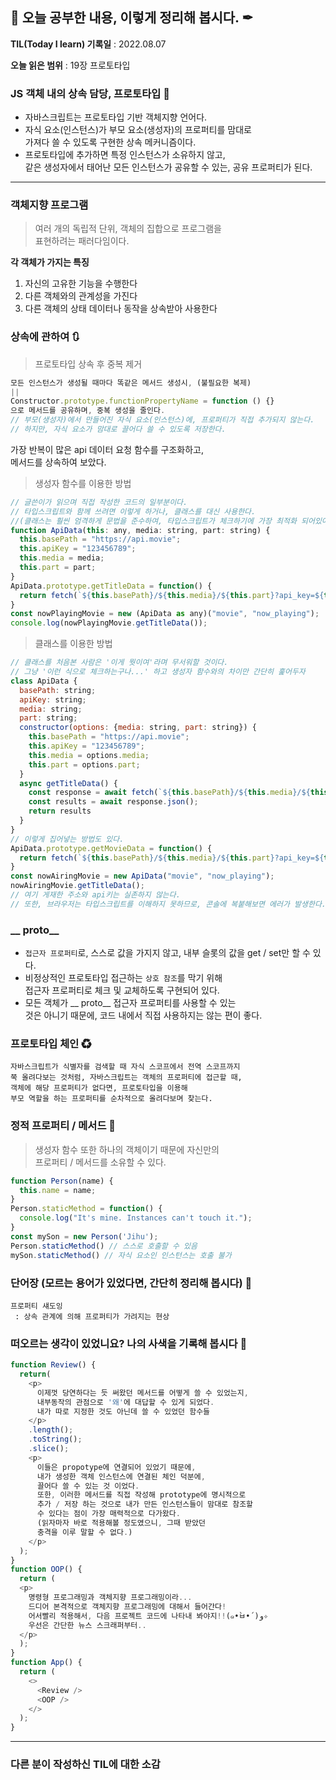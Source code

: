 ## 📕 오늘 공부한 내용, 이렇게 정리해 봅시다. ✒

**TIL(Today I learn) 기록일** : 2022.08.07

**오늘 읽은 범위** : 19장 프로토타입

### JS 객체 내의 상속 담당, 프로토타입 📑

- 자바스크립트는 프로토타입 기반 객체지향 언어다.
- 자식 요소(인스턴스)가 부모 요소(생성자)의 프로퍼티를 맘대로</br> 가져다 쓸 수 있도록 구현한 상속 메커니즘이다.
- 프로토타입에 추가하면 특정 인스턴스가 소유하지 않고, </br>같은 생성자에서 태어난 모든 인스턴스가 공유할 수 있는, 공유 프로퍼티가 된다.

---

### 객체지향 프로그램

> 여러 개의 독립적 단위, 객체의 집합으로 프로그램을 </br>표현하려는 패러다임이다.

**각 객체가 가지는 특징**

1. 자신의 고유한 기능을 수행한다
2. 다른 객체와의 관계성을 가진다
3. 다른 객체의 상태 데이터나 동작을 상속받아 사용한다

### 상속에 관하여 🔃

> 프로토타입 상속 후 중복 제거
```js
모든 인스턴스가 생성될 때마다 똑같은 메서드 생성시, (불필요한 복제)
||
Constructor.prototype.functionPropertyName = function () {}
으로 메서드를 공유하며, 중복 생성을 줄인다.
// 부모(생성자)에서 만들어진 자식 요소(인스턴스)에, 프로퍼티가 직접 추가되지 않는다.
// 하지만, 자식 요소가 맘대로 끌어다 쓸 수 있도록 저장한다.
```
가장 반복이 많은 api 데이터 요청 함수를 구조화하고,</br> 메서드를 상속하여 보았다.
> 생성자 함수를 이용한 방법
```js
// 글쓴이가 읽으며 직접 작성한 코드의 일부분이다.
// 타입스크립트와 함께 쓰려면 이렇게 하거나, 클래스를 대신 사용한다. 
//(클래스는 훨씬 엄격하게 문법을 준수하여, 타입스크립트가 체크하기에 가장 최적화 되어있어, 함께 쓰기에 좋다.)
function ApiData(this: any, media: string, part: string) {
  this.basePath = "https://api.movie";
  this.apiKey = "123456789";
  this.media = media;
  this.part = part;
}
ApiData.prototype.getTitleData = function() {
  return fetch(`${this.basePath}/${this.media}/${this.part}?api_key=${this.apiKey}`).then(results => results.json());
}
const nowPlayingMovie = new (ApiData as any)("movie", "now_playing");
console.log(nowPlayingMovie.getTitleData());
```
> 클래스를 이용한 방법
```js
// 클래스를 처음본 사람은 '이게 뭣이여'라며 무서워할 것이다.
// 그냥 '이런 식으로 체크하는구나...' 하고 생성자 함수와의 차이만 간단히 훑어두자
class ApiData {
  basePath: string;
  apiKey: string;
  media: string;
  part: string;
  constructor(options: {media: string, part: string}) {
    this.basePath = "https://api.movie";
    this.apiKey = "123456789";
    this.media = options.media;
    this.part = options.part;
  }
  async getTitleData() {
    const response = await fetch(`${this.basePath}/${this.media}/${this.part}?api_key=${this.apiKey}`)
    const results = await response.json();
    return results
  }
}
// 이렇게 집어넣는 방법도 있다.
ApiData.prototype.getMovieData = function() {
  return fetch(`${this.basePath}/${this.media}/${this.part}?api_key=${this.apiKey}`).then(results => results.json());
}
const nowAiringMovie = new ApiData("movie", "now_playing");
nowAiringMovie.getTitleData();
// 여기 게재한 주소와 api키는 실존하지 않는다.
// 또한, 브라우저는 타입스크립트를 이해하지 못하므로, 콘솔에 복붙해보면 에러가 발생한다.
```
### __ proto__
- `접근자 프로퍼티`로, 스스로 값을 가지지 않고, 내부 슬롯의 값을 get / set만 할 수 있다.
- 비정상적인 프로토타입 접근하는 `상호 참조`를 막기 위해</br> 접근자 프로퍼티로 체크 및 교체하도록 구현되어 있다.
- 모든 객체가 __ proto__ 접근자 프로퍼티를 사용할 수 있는</br> 것은 아니기 때문에, 코드 내에서 직접 사용하지는 않는 편이 좋다.

### 프로토타입 체인 ♻

```
자바스크립트가 식별자를 검색할 때 자식 스코프에서 전역 스코프까지
쭉 올려다보는 것처럼, 자바스크립트는 객체의 프로퍼티에 접근할 때,
객체에 해당 프로퍼티가 없다면, 프로토타입을 이용해
부모 역할을 하는 프로퍼티를 순차적으로 올려다보며 찾는다.
``` 
### 정적 프로퍼티 / 메서드 💍
> 생성자 함수 또한 하나의 객체이기 때문에 자신만의</br> 프로퍼티 / 메서드를 소유할 수 있다.
```js
function Person(name) {
  this.name = name;
}
Person.staticMethod = function() {
  console.log("It's mine. Instances can't touch it.");
}
const mySon = new Person('Jihu');
Person.staticMethod() // 스스로 호출할 수 있음
mySon.staticMethod() // 자식 요소인 인스턴스는 호출 불가
```
### 단어장 (모르는 용어가 있었다면, 간단히 정리해 봅시다) 🔖
```
프로퍼티 섀도잉
 : 상속 관계에 의해 프로퍼티가 가려지는 현상
```

### 떠오르는 생각이 있었니요? 나의 사색을 기록해 봅시다 💭
```js
function Review() {
  return(
    <p>
      이제껏 당연하다는 듯 써왔던 메서드를 어떻게 쓸 수 있었는지,
      내부동작의 관점으로 '왜'에 대답할 수 있게 되었다.
      내가 따로 지정한 것도 아닌데 쓸 수 있었던 함수들
    </p>
    .length();
    .toString();
    .slice(); 
    <p>
      이들은 propotype에 연결되어 있었기 때문에,
      내가 생성한 객체 인스턴스에 연결된 체인 덕분에,
      끌어다 쓸 수 있는 것 이었다.
      또한, 이러한 메서드를 직접 작성해 prototype에 명시적으로
      추가 / 저장 하는 것으로 내가 만든 인스턴스들이 맘대로 참조할
      수 있다는 점이 가장 매력적으로 다가왔다.
      (읽자마자 바로 적용해볼 정도였으니, 그때 받았던 
      충격을 이루 말할 수 없다.)
    </p>
  );
}
function OOP() {
  return (
  <p>
    명령형 프로그래밍과 객체지향 프로그래밍이라...
    드디어 본격적으로 객체지향 프로그래밍에 대해서 들어간다!
    어서빨리 적용해서, 다음 프로젝트 코드에 나타내 봐야지!!(๑•̀ㅂ•́)و✧
    우선은 간단한 뉴스 스크래퍼부터..
  </p>
  );
}
function App() {
  return (
    <>
      <Review />
      <OOP />
    </>
  );
}
```

---

### 다른 분이 작성하신 TIL에 대한 소감